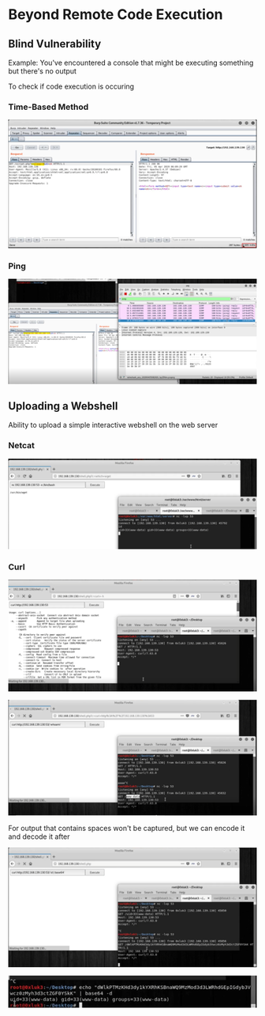 # Beyond Remote Code Execution

## Blind Vulnerability

Example: You've encountered a console that might be executing something but there's no output

To check if code execution is occuring

### Time-Based Method

![](<../../../../.gitbook/assets/image (27) (1) (1) (1) (1).png>)

### Ping

![](<../../../../.gitbook/assets/image (22) (1) (1) (1) (1) (1).png>)

## Uploading a Webshell

Ability to upload a simple interactive webshell on the web server

### Netcat

![](<../../../../.gitbook/assets/image (6) (1) (1).png>)

### Curl

![](<../../../../.gitbook/assets/image (24) (1) (1) (1) (1).png>)

![](<../../../../.gitbook/assets/image (32) (1) (1) (1).png>)

For output that contains spaces won't be captured, but we can encode it and decode it after

![](<../../../../.gitbook/assets/image (34) (1) (1) (1) (1) (1) (1).png>)

![](<../../../../.gitbook/assets/image (14) (1) (1) (1) (1).png>)
